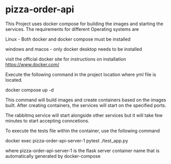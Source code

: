 # pizza-order-api

This Project uses docker compose for building the images and starting the services. The requirements for different Operating systems are

Linux - Both docker and docker compose must be installed

windows and macos - only docker desktop needs to be installed

visit the official docker site for instructions on installation https://www.docker.com/

Execute the following command in the project location where yml file is located.   

docker compose up -d

This command will build images and create containers based on the images built. After creating containers, the services will start on the specified ports.

The rabbitmq service will start alongside other services but it will take few minutes to start accepting conncetions.


To execute the tests file within the container, use the following command

docker exec pizza-order-api-server-1 pytest ./test_app.py

where pizza-order-api-server-1 is the flask server container name that is automatically generated by docker-compose
